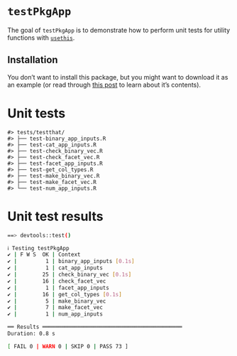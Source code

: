 
<!-- README.md is generated from README.Rmd. Please edit that file -->

# `testPkgApp`

<!-- badges: start -->
<!-- badges: end -->

The goal of `testPkgApp` is to demonstrate how to perform unit tests for
utility functions with
[`usethis`](https://usethis.r-lib.org/index.html).

## Installation

You don’t want to install this package, but you might want to download
it as an example (or read through [this
post](https://mjfrigaard.github.io/posts/test-shiny-p1/) to learn about
it’s contents).

# Unit tests

    #> tests/testthat/
    #> ├── test-binary_app_inputs.R
    #> ├── test-cat_app_inputs.R
    #> ├── test-check_binary_vec.R
    #> ├── test-check_facet_vec.R
    #> ├── test-facet_app_inputs.R
    #> ├── test-get_col_types.R
    #> ├── test-make_binary_vec.R
    #> ├── test-make_facet_vec.R
    #> └── test-num_app_inputs.R

# Unit test results

``` bash
==> devtools::test()

ℹ Testing testPkgApp
✔ | F W S  OK | Context
✔ |         1 | binary_app_inputs [0.1s]      
✔ |         1 | cat_app_inputs                   
✔ |        25 | check_binary_vec [0.1s]         
✔ |        16 | check_facet_vec                 
✔ |         1 | facet_app_inputs                
✔ |        16 | get_col_types [0.1s]            
✔ |         5 | make_binary_vec                  
✔ |         7 | make_facet_vec                   
✔ |         1 | num_app_inputs                   

══ Results ════════════════════════════════════════════
Duration: 0.8 s

[ FAIL 0 | WARN 0 | SKIP 0 | PASS 73 ]
```
